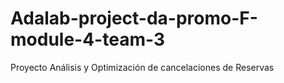 # Adalab-project-da-promo-F-module-4-team-3
Proyecto Análisis y Optimización de cancelaciones de Reservas
